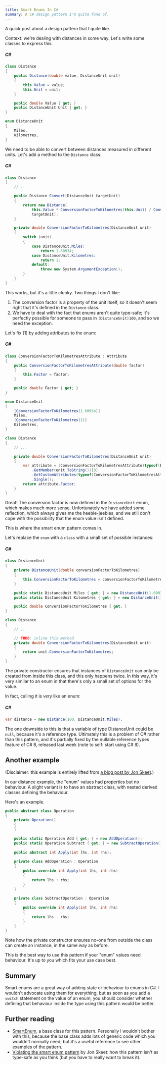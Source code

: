 ```yaml
---
title: Smart Enums In C#
summary: A C# design pattern I'm quite fond of.
---
```


A quick post about a design pattern that I quite like.

Context: we're dealing with distances in some way. Let's write some classes to
express this.

##### C#

```c#
class Distance
{
    public Distance(double value, DistanceUnit unit)
    {
        this.Value = value;
        this.Unit = unit;
    }

    public double Value { get; }
    public DistanceUnit Unit { get; }
}

enum DistanceUnit
{
    Miles,
    Kilometres,
}
```

We need to be able to convert between distances measured in different units.
Let's add a method to the `Distance` class.

##### C#

```c#
class Distance
{
    // ...

    public Distance Convert(DistanceUnit targetUnit)
    {
        return new Distance(
            this.Value * ConversionFactorToKilometres(this.Unit) / ConversionFactorToKilometres(targetUnit),
            targetUnit);
    }

    private double ConversionFactorToKilometres(DistanceUnit unit)
    {
        switch (unit)
        {
            case DistanceUnit.Miles:
                return 1.60934;
            case DistanceUnit.Kilometres:
                return 1;
            default:
                throw new System.ArgumentException();
        }
    }
}
```

This works, but it's a little clunky. Two things I don't like:

1. The conversion factor is a property of the unit itself, so it doesn't seem
   right that it's defined in the `Distance` class.
2. We have to deal with the fact that enums aren't quite type-safe; it's
   perfectly possible for someone to pass in `(DistanceUnit)100`, and so we need
   the exception.

Let's fix (1) by adding attributes to the enum:

##### C#

```c#
class ConversionFactorToKilometresAttribute : Attribute
{
    public ConversionFactorToKilometresAttribute(double factor)
    {
        this.Factor = factor;
    }

    public double Factor { get; }
}

enum DistanceUnit
{
    [ConversionFactorToKilometres(1.60934)]
    Miles,
    [ConversionFactorToKilometres(1)]
    Kilometres,
}

class Distance
{
    // ...

    private double ConversionFactorToKilometres(DistanceUnit unit)
    {
        var attribute = (ConversionFactorToKilometresAttribute)typeof(DistanceUnit)
            .GetMember(unit.ToString())[0]
            .GetCustomAttributes(typeof(ConversionFactorToKilometresAttribute), false)
            .Single();
        return attribute.Factor;
    }
}
```

Great! The conversion factor is now defined in the `DistanceUnit` enum, which
makes much more sense. Unfortunately we have added some reflection, which always
gives me the heebie-jeebies, and we still don't cope with the possibility that
the enum value isn't defined.

This is where the smart enum pattern comes in.

Let's replace the `enum` with a `class` with a small set of possible instances:

##### C#

```c#
class DistanceUnit
{
    private DistanceUnit(double conversionFactorToKilometres)
    {
        this.ConversionFactorToKilometres = conversionFactorToKilometres;
    }

    public static DistanceUnit Miles { get; } = new DistanceUnit(1.60934);
    public static DistanceUnit Kilometres { get; } = new DistanceUnit(1);

    public double ConversionFactorToKilometres { get; }
}

class Distance
{
    // ...

    // TODO: inline this method
    private double ConversionFactorToKilometres(DistanceUnit unit)
    {
        return unit.ConversionFactorToKilometres;
    }
}
```

The private constructor ensures that instances of `DistanceUnit` can only be
created from inside this class, and this only happens twice. In this way, it's
very similar to an enum in that there's only a small set of options for the
value.

In fact, calling it is *very* like an enum:

##### C#

```c#
var distance = new Distance(100, DistanceUnit.Miles);
```

The one downside to this is that a variable of type DistanceUnit could be
`null`, because it's a reference type. Ultimately this is a problem of C# rather
than this pattern, and it's partially fixed by the nullable reference types
feature of C# 8, released last week (note to self: start using C# 8).

## Another example

(Disclaimer: this example is entirely lifted from [a blog post by Jon
Skeet](https://codeblog.jonskeet.uk/2014/10/23/violating-the-smart-enum-pattern-in-c/).)

In our distance example, the "enum" values had properties but no behaviour. A
slight variant is to have an abstract class, with nested derived classes
defining the behaviour.

Here's an example.

```c#
public abstract class Operation
{
    private Operation()
    {
    }
 
    public static Operation Add { get; } = new AddOperation();
    public static Operation Subtract { get; } = new SubtractOperation();
 
    public abstract int Apply(int lhs, int rhs);
 
    private class AddOperation : Operation
    {
        public override int Apply(int lhs, int rhs)
        {
            return lhs + rhs;
        }
    }
 
    private class SubtractOperation : Operation
    {
        public override int Apply(int lhs, int rhs)
        {
            return lhs - rhs;
        }
    }
}
```

Note how the private constructor ensures no-one from outside the class can
create an instance, in the same way as before.

This is the best way to use this pattern if your "enum" values need behaviour.
It's up to you which fits your use case best.

## Summary

Smart enums are a great way of adding state or behaviour to enums in C#. I
wouldn't advocate using them for everything, but as soon as you add a `switch`
statement on the value of an enum, you should consider whether defining that
behaviour inside the type using this pattern would be better.

## Further reading

- [SmartEnum](https://github.com/ardalis/SmartEnum), a base class for this
  pattern. Personally I wouldn't bother with this, because the base class adds
  lots of generic code which you wouldn't normally need, but it's a useful
  reference to see other examples of the pattern.
- [Violating the smart enum
  pattern](https://codeblog.jonskeet.uk/2014/10/23/violating-the-smart-enum-pattern-in-c/)
  by Jon Skeet: how this pattern isn't as type-safe as you think (but you have
  to really *want* to break it).

